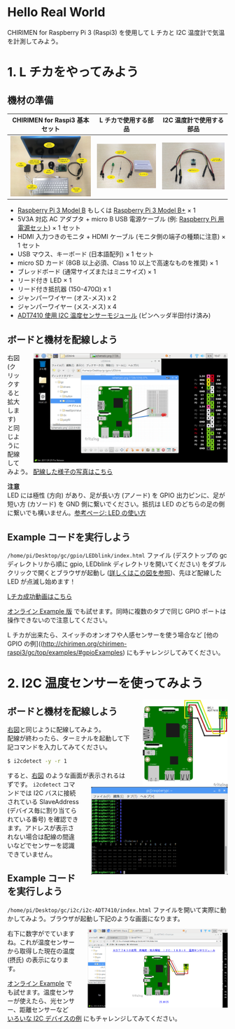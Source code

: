 
# Hello Real World

CHIRIMEN for Raspberry Pi 3 (Raspi3) を使用して L チカと I2C 温度計で気温を計測してみよう。


# 1. L チカをやってみよう

## 機材の準備
| CHIRIMEN for Raspi3 基本セット                                    | L チカで使用する部品                                     | I2C 温度計で使用する部品                                       |
| ----------------------------------------------------------------- | -------------------------------------------------------- | -------------------------------------------------------------- |
| [![Hardware](imgs/section0/raspi3.jpg)](imgs/section0/raspi3.jpg) | [![LED_Bling](imgs/section0/l.jpg)](imgs/section0/l.jpg) | [![ADT7410](imgs/section2/parts.jpg)](imgs/section2/parts.jpg) |

- [Raspberry Pi 3 Model B](https://www.raspberrypi.org/products/raspberry-pi-3-model-b/) もしくは [Raspberry Pi 3 Model B+](https://www.raspberrypi.org/products/raspberry-pi-3-model-b-plus/) × 1
- 5V3A 対応 AC アダプタ + micro B USB 電源ケーブル (例: [Raspberry Pi 用電源セット](https://www.physical-computing.jp/product/1171)) × 1 セット
- HDMI 入力つきのモニタ + HDMI ケーブル (モニタ側の端子の種類に注意) × 1 セット
- USB マウス、キーボード (日本語配列) × 1 セット
- micro SD カード (8GB 以上必須、Class 10 以上で高速なものを推奨) × 1
- ブレッドボード (通常サイズまたはミニサイズ) × 1
- リード付き LED × 1
- リード付き抵抗器 (150-470Ω) x 1
- ジャンパーワイヤー (オス-メス) x 2
- ジャンパーワイヤー (メス-メス) x 4
- [ADT7410 使用 I2C 温度センサーモジュール](http://akizukidenshi.com/catalog/g/gM-06675/) (ピンヘッダ半田付け済み)

## ボードと機材を配線しよう

<p>
  <a href="imgs/section0/example_LEDblink.png">
    <img src="imgs/section0/example_LEDblink.png" alt="Lチカに必要なパーツ一覧" height="250" style="float:right;padding-left:2em;">
  </a>

右図 (クリックすると拡大します) と同じように配線してみよう。
[配線した様子の写真はこちら](imgs/section0/h.jpg)

**注意**<br>
LED には極性 (方向) があり、足が長い方 (アノード) を GPIO 出力ピンに、足が短い方 (カソード) を GND 側に繋いでください。抵抗は LED のどちらの足の側に繋いでも構いません。[参考ページ: LED の使い方](https://www.marutsu.co.jp/pc/static/large_order/led)
</p>

## Example コードを実行しよう
`/home/pi/Desktop/gc/gpio/LEDblink/index.html` ファイル (デスクトップの gc ディレクトリから順に gpio, LEDblink ディレクトリを開いてください) をダブルクリックで開くとブラウザが起動し ([詳しくはこの図を参照](imgs/section0/example-files.png))、先ほど配線した LED が点滅し始めます！

[Lチカ成功動画はこちら](imgs/section0/L.gif)

[オンライン Example 版](https://r.chirimen.org/gpio-blink) でも試せます。同時に複数のタブで同じ GPIO ポートは操作できないので注意してください。

L チカが出来たら、スイッチのオンオフや人感センサーを使う場合など [他の GPIO の例]((http://chirimen.org/chirimen-raspi3/gc/top/examples/#gpioExamples) にもチャレンジしてみてください。

# 2. I2C 温度センサーを使ってみよう
  
[<img src="imgs/section2/schematic.png" alt="Browser" height="200" style="float:right;padding-left:2em;">](imgs/section2/schematic.png)
  
## ボードと機材を配線しよう

[右図](imgs/section2/schematic.png)と同じように配線してみよう。  
配線が終わったら、ターミナルを起動して下記コマンドを入力してみてください。

```sh
$ i2cdetect -y -r 1
```

[<img src="imgs/section2/ADT7410.png" alt="Browser" height="200" style="float:right;padding-left:2em;margin-bottom:2em;">](imgs/section2/ADT7410.png)
 
すると、[右図](imgs/section2/ADT7410.png) のような画面が表示されるはずです。
`i2cdetect` コマンドでは I2C バスに接続されている SlaveAddress (デバイス毎に割り当てられている番号) を確認できます。アドレスが表示されない場合は配線の間違いなどでセンサーを認識できていません。

## Example コードを実行しよう

`/home/pi/Desktop/gc/i2c/i2c-ADT7410/index.html` ファイルを開いて実際に動かしてみよう。ブラウザが起動し下記のような画面になります。

[<img src="imgs/section2/browser.png" alt="Browser" height="180" style="float:right;padding-left:2em;">](imgs/section2/browser.png)

右下に数字がでていますね。これが温度センサーから取得した現在の温度 (摂氏) の表示になります。

[オンライン Example](https://r.chirimen.org/i2c-adt7410) でも試せます。温度センサーが使えたら、光センサー、距離センサーなど [いろいな I2C デバイスの例](http://chirimen.org/chirimen-raspi3/gc/top/examples/#i2cExamples) にもチャレンジしてみてください。


<!--
<div style="page-break-before:always"></div>
-->
